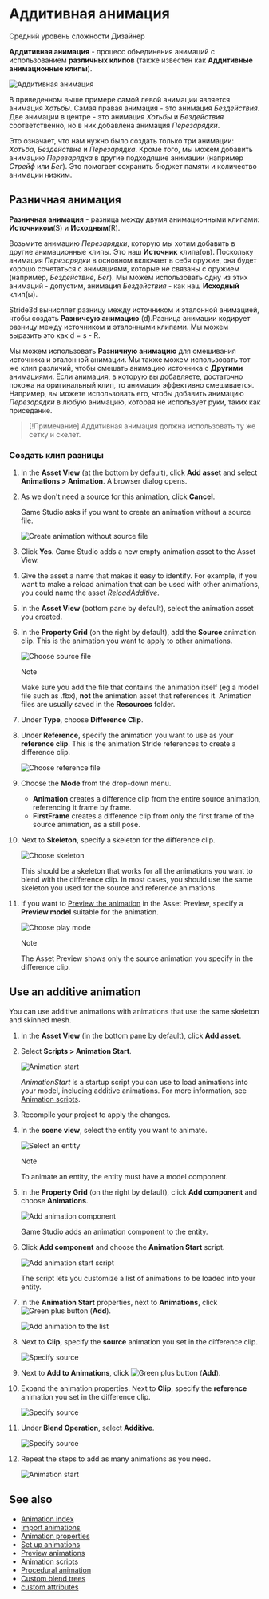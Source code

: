 # Аддитивная анимация

<span class="label label-doc-level">Средний уровень сложности</span>
<span class="label label-doc-audience">Дизайнер</span>

**Аддитивная анимация** - процесс объединения анимаций с использованием **различных клипов** (также известен как **Аддитивные анимационные клипы**).

![Аддитивная анимация](media/animations-additive-sample.gif)

В приведенном выше примере самой левой анимации является анимация *Хотьбы*. Самая правая анимация - это анимация *Бездействия*. Две анимации в центре - это анимация *Хотьбы* и *Бездействия* соответственно, но в них добавлена анимация *Перезарядки*.

Это означает, что нам нужно было создать только три анимации: *Хотьба*, *Бездействие* и *Перезарядка*. Кроме того, мы можем добавить анимацию *Перезарядка* в другие подходящие анимации (например *Стрейф* или *Бег*). Это помогает сохранить бюджет памяти и количество анимации низким.

## Разничная анимация

**Разничная анимация** - разница между двумя анимационными клипами: **Источником**(S) и **Исходным**(R).

Возьмите анимацию *Перезарядки*, которую мы хотим добавить в другие анимационные клипы. Это наш **Источник** клипа(ов). Поскольку анимация *Перезарядки* в основном включает в себя оружие, она будет хорошо сочетаться с анимациями, которые не связаны с оружием (например, *Бездействие*, *Бег*). Мы можем использовать одну из этих анимаций - допустим, анимация *Бездействия* - как наш **Исходный** клип(ы).

Stride3d вычисляет разницу между источником и эталонной анимацией, чтобы создать **Разничеую анимацию** (d).Разница анимации кодирует разницу между источником и эталонными клипами. Мы можем выразить это как d = s - R.

Мы можем использовать **Разничную анимацию** для смешивания источника и эталонной анимации. Мы также можем использовать тот же клип различий, чтобы смешать анимацию источника с **Другими** анимациями. Если анимация, в которую вы добавляете, достаточно похожа на оригинальный клип, то анимация эффективно смешивается. Например, вы можете использовать его, чтобы добавить анимацию *Перезарядки* в любую анимацию, которая не использует руки, таких как приседание.

>[!Примечание]
>Аддитивная анимация должна использовать ту же сетку и скелет.

### Создать клип разницы

1. In the **Asset View** (at the bottom by default), click **Add asset** and select **Animations > Animation**. A browser dialog opens.

2. As we don't need a source for this animation, click **Cancel**.

    Game Studio asks if you want to create an animation without a source file. 

    ![Create animation without source file](media/create-animation-without-source-file.png)

3. Click **Yes**. Game Studio adds a new empty animation asset to the Asset View.

4. Give the asset a name that makes it easy to identify. For example, if you want to make a reload animation that can be used with other animations, you could name the asset *ReloadAdditive*.

5. In the **Asset View** (bottom pane by default), select the animation asset you created.

6. In the **Property Grid** (on the right by default), add the **Source** animation clip. This is the animation you want to apply to other animations.

    ![Choose source file](media/animations-additive-animations-1.png)

     >[!Note]
     >Make sure you add the file that contains the animation itself (eg a model file such as .fbx), **not** the animation asset that references it. Animation files are usually saved in the **Resources** folder.

7. Under **Type**, choose **Difference Clip**.

8. Under **Reference**, specify the animation you want to use as your **reference clip**. This is the animation Stride references to create a difference clip.

    ![Choose reference file](media/animations-additive-animations-2.png)

9. Choose the **Mode** from the drop-down menu.

    * **Animation** creates a difference clip from the entire source animation, referencing it frame by frame.
    * **FirstFrame** creates a difference clip from only the first frame of the source animation, as a still pose.

10. Next to **Skeleton**, specify a skeleton for the difference clip.

    ![Choose skeleton](media/animations-additive-animations-3.png)

    This should be a skeleton that works for all the animations you want to blend with the difference clip. In most cases, you should use the same skeleton you used for the source and reference animations.

11. If you want to [Preview the animation](preview-animations.md) in the Asset Preview,
specify a **Preview model** suitable for the animation.

    ![Choose play mode](media/animations-additive-animations-4.png)

    >[!Note]
    >The Asset Preview shows only the source animation you specify in the difference clip.

## Use an additive animation

You can use additive animations with animations that use the same skeleton and skinned mesh.

1. In the **Asset View** (in the bottom pane by default), click **Add asset**.

2. Select **Scripts > Animation Start**.

    ![Animation start](media/animations-additive-animations-animation-start.png)

     *AnimationStart* is a startup script you can use to load animations into your model, including additive animations. For more information, see [Animation scripts](animation-scripts.md).

3. Recompile your project to apply the changes.

4. In the **scene view**, select the entity you want to animate.

    ![Select an entity](media/animations-use-3d-animations-select-entity.png)

    >[!Note]
    >To animate an entity, the entity must have a model component.

5. In the **Property Grid** (on the right by default), click **Add component** and choose **Animations**.

    ![Add animation component](media/animations-use-3d-animations-add-animation-component.png)

    Game Studio adds an animation component to the entity.

6. Click **Add component** and choose the **Animation Start** script.

    ![Add animation start script](media/add-animation-start-script.png)

    The script lets you customize a list of animations to be loaded into your entity.

7. In the **Animation Start** properties, next to **Animations**, click ![Green plus button](~/manual/game-studio/media/green-plus-icon.png) (**Add**).

    ![Add animation to the list](media/add-animation-to-list.png)

8. Next to **Clip**, specify the **source** animation you set in the difference clip.

    ![Specify source](media/specify-clip-1.png)

9. Next to **Add to Animations**, click ![Green plus button](~/manual/game-studio/media/green-plus-icon.png) (**Add**).

10. Expand the animation properties. Next to **Clip**, specify the **reference** animation you set in the difference clip.

    ![Specify source](media/specify-clip-2.png)

11. Under **Blend Operation**, select **Additive**.

    ![Specify source](media/type-additive.png)

12. Repeat the steps to add as many animations as you need.

    ![Animation start](media/animations-additive-animations-start2.png)

## See also

* [Animation index](index.md)
* [Import animations](import-animations.md)
* [Animation properties](animation-properties.md)
* [Set up animations](set-up-animations.md)
* [Preview animations](preview-animations.md)
* [Animation scripts](animation-scripts.md)
* [Procedural animation](procedural-animation.md)
* [Custom blend trees](custom-blend-trees.md)
* [custom attributes](custom-attributes.md)